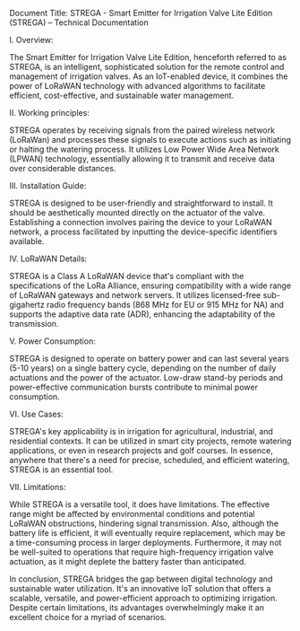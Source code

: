Document Title: STREGA - Smart Emitter for Irrigation Valve Lite Edition (STREGA) – Technical Documentation

I. Overview:

The Smart Emitter for Irrigation Valve Lite Edition, henceforth referred to as STREGA, is an intelligent, sophisticated solution for the remote control and management of irrigation valves. As an IoT-enabled device, it combines the power of LoRaWAN technology with advanced algorithms to facilitate efficient, cost-effective, and sustainable water management.

II. Working principles:

STREGA operates by receiving signals from the paired wireless network (LoRaWan) and processes these signals to execute actions such as initiating or halting the watering process. It utilizes Low Power Wide Area Network (LPWAN) technology, essentially allowing it to transmit and receive data over considerable distances.

III. Installation Guide:

STREGA is designed to be user-friendly and straightforward to install. It should be aesthetically mounted directly on the actuator of the valve. Establishing a connection involves pairing the device to your LoRaWAN network, a process facilitated by inputting the device-specific identifiers available.

IV. LoRaWAN Details:

STREGA is a Class A LoRaWAN device that's compliant with the specifications of the LoRa Alliance, ensuring compatibility with a wide range of LoRaWAN gateways and network servers. It utilizes licensed-free sub-gigahertz radio frequency bands (868 MHz for EU or 915 MHz for NA) and supports the adaptive data rate (ADR), enhancing the adaptability of the transmission.

V. Power Consumption:

STREGA is designed to operate on battery power and can last several years (5-10 years) on a single battery cycle, depending on the number of daily actuations and the power of the actuator. Low-draw stand-by periods and power-effective communication bursts contribute to minimal power consumption.

VI. Use Cases:

STREGA's key applicability is in irrigation for agricultural, industrial, and residential contexts. It can be utilized in smart city projects, remote watering applications, or even in research projects and golf courses. In essence, anywhere that there's a need for precise, scheduled, and efficient watering, STREGA is an essential tool.

VII. Limitations:

While STREGA is a versatile tool, it does have limitations. The effective range might be affected by environmental conditions and potential LoRaWAN obstructions, hindering signal transmission. Also, although the battery life is efficient, it will eventually require replacement, which may be a time-consuming process in larger deployments. Furthermore, it may not be well-suited to operations that require high-frequency irrigation valve actuation, as it might deplete the battery faster than anticipated.
 
In conclusion, STREGA bridges the gap between digital technology and sustainable water utilization. It's an innovative IoT solution that offers a scalable, versatile, and power-efficient approach to optimizing irrigation. Despite certain limitations, its advantages overwhelmingly make it an excellent choice for a myriad of scenarios.